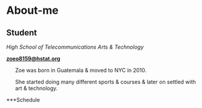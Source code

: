 # About-me
## Student
_High School of Telecommunications Arts & Technology_

**zoeo8159@hstat.org**
<ul> Zoe was born in Guatemala & moved to NYC in 2010.</ul> 
<ul> She started doing many different sports & courses & later on settled with art & technology.</ul>

***Schedule
